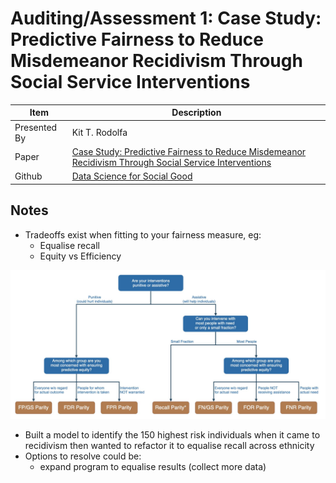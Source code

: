 # Auditing/Assessment 1: Case Study: Predictive Fairness to Reduce Misdemeanor Recidivism Through Social Service Interventions

| Item | Description |
| --- | --- | 
| Presented By | Kit T. Rodolfa |
| Paper | [Case Study: Predictive Fairness to Reduce Misdemeanor Recidivism Through Social Service Interventions](https://dl.acm.org/doi/pdf/10.1145/3351095.3372863?download=true) |
| Github | [Data Science for Social Good](www.github.com/dssg)



## Notes

- Tradeoffs exist when fitting to your fairness measure, eg:
    - Equalise recall
    - Equity vs Efficiency

![Questions on Fairness Definitions](./fairness_definition_questions.png)
- Built a model to identify the 150 highest risk individuals when it came to recidivism then wanted to refactor it to equalise recall across ethnicity
- Options to resolve could be:
    - expand program to equalise results (collect more data)
